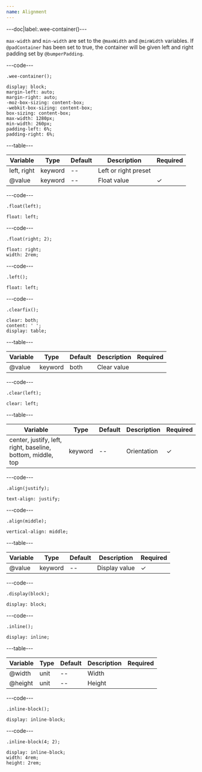 ```yaml
---
name: Alignment
---
```


---doc|label:.wee-container()---

`max-width` and `min-width` are set to the `@maxWidth` and `@minWidth` variables. If `@padContainer` has been set to true, the container will be given left and right padding set by `@bumperPadding`.

---code---

```less
.wee-container();
```

```less
display: block;
margin-left: auto;
margin-right: auto;
-moz-box-sizing: content-box;
-webkit-box-sizing: content-box;
box-sizing: content-box;
max-width: 1280px;
min-width: 260px;
padding-left: 6%;
padding-right: 6%;
```

---table---

| Variable    | Type    | Default | Description          | Required |
| ----------- | ------- | ------- | -------------------- | -------- |
| left, right | keyword | --      | Left or right preset |          |
| @value      | keyword | --      | Float value          | &#10003; |

---code---

```less
.float(left);
```

```less
float: left;
```

---code---

```less
.float(right; 2);
```

```less
float: right;
width: 2rem;
```

---code---

```less
.left();
```

```less
float: left;
```

---code---

```less
.clearfix();
```

```less
clear: both;
content: ' ';
display: table;
```

---table---

| Variable | Type    | Default | Description | Required |
| -------- | ------- | ------- | ----------- | -------- |
| @value   | keyword | both    | Clear value |          |

---code---

```less
.clear(left);
```

```less
clear: left;
```

---table---

| Variable                                                    | Type    | Default | Description | Required |
| ----------------------------------------------------------- | ------- | ------- | ----------- | -------- |
| center, justify, left, right, baseline, bottom, middle, top | keyword | --      | Orientation | &#10003; |

---code---

```less
.align(justify);
```

```less
text-align: justify;
```

---code---

```less
.align(middle);
```

```less
vertical-align: middle;
```

---table---

| Variable | Type    | Default | Description   | Required |
| -------- | ------- | ------- | ------------- | -------- |
| @value   | keyword | --      | Display value | &#10003; |

---code---

```less
.display(block);
```

```less
display: block;
```

---code---

```less
.inline();
```

```less
display: inline;
```

---table---

| Variable | Type | Default | Description | Required |
| -------- | ---- | ------- | ----------- | -------- |
| @width   | unit | --      | Width       |          |
| @height  | unit | --      | Height      |          |

---code---

```less
.inline-block();
```

```less
display: inline-block;
```

---code---

```less
.inline-block(4; 2);
```

```less
display: inline-block;
width: 4rem;
height: 2rem;
```
